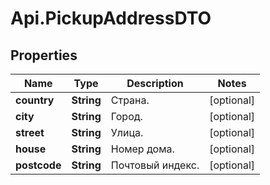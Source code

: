 # Api.PickupAddressDTO

## Properties

Name | Type | Description | Notes
------------ | ------------- | ------------- | -------------
**country** | **String** | Страна. | [optional] 
**city** | **String** | Город. | [optional] 
**street** | **String** | Улица. | [optional] 
**house** | **String** | Номер дома. | [optional] 
**postcode** | **String** | Почтовый индекс. | [optional] 


